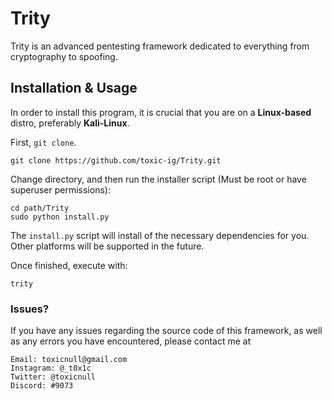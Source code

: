 # Trity
Trity is an advanced pentesting framework dedicated to everything from cryptography to spoofing.

## Installation & Usage

In order to install this program, it is crucial that you are on a __Linux-based__ distro, preferably __Kali-Linux__.

First, `git clone`.

    git clone https://github.com/toxic-ig/Trity.git

Change directory, and then run the installer script (Must be root or have superuser permissions):

    cd path/Trity
    sudo python install.py

The `install.py` script will install of the necessary dependencies for you. Other platforms will be supported in the future.

Once finished, execute with:

    trity


### Issues?

If you have any issues regarding the source code of this framework, as well as any errors you have encountered, please contact me at 

    Email: toxicnull@gmail.com
    Instagram: @_t0x1c
    Twitter: @toxicnull
    Discord: #9073
